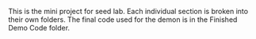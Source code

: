 This is the mini project for seed lab. Each individual section is broken into their own folders. The final code used for the demon is in the Finished Demo Code folder.